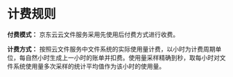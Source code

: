 # 计费规则

**付费模式：** 京东云云文件服务采用先使用后付费方式进行收费。

**计费方式：** 按照云文件服务中文件系统的实际使用量计费，以小时为计费周期单位，每自然小时生成上一小时的账单并扣费。使用量采样精确到秒，取每小时对文件系统使用量多次采样的统计平均值作为该小时的使用量。

